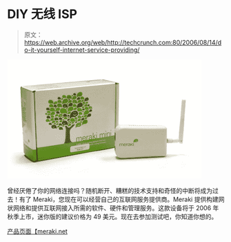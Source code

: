 # DIY 无线 ISP 

> 原文：<https://web.archive.org/web/http://techcrunch.com:80/2006/08/14/do-it-yourself-internet-service-providing/>

![Meraki ](img/24e7343141b2a4ac0156ccccb94325d7.png)

曾经厌倦了你的网络连接吗？随机断开、糟糕的技术支持和奇怪的中断将成为过去！有了 Meraki，您现在可以经营自己的互联网服务提供商。Meraki 提供构建网状网络和提供互联网接入所需的软件、硬件和管理服务。这款设备将于 2006 年秋季上市，迷你版的建议价格为 49 美元。现在去参加测试吧，你知道你想的。

[产品页面【meraki.net ](https://web.archive.org/web/20140819004741/http://www.meraki.net/products.html)